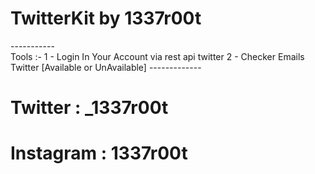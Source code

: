 # TwitterKit by 1337r00t
-----------<br>
Tools :-
1 - Login In Your Account via rest api twitter
2 - Checker Emails Twitter [Available or UnAvailable]
-------------<br>
# Twitter : _1337r00t
# Instagram : 1337r00t
